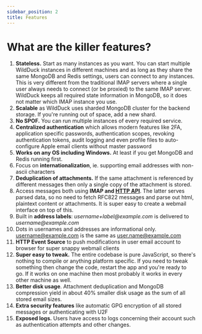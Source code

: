 ```yaml
---
sidebar_position: 2
title: Features
---
```


# What are the killer features?

1.  **Stateless.** Start as many instances as you want. You can start multiple WildDuck instances in different machines and as long as they share the same
    MongoDB and Redis settings, users can connect to any instances. This is very different from the traditional IMAP servers where a single user always needs to
    connect (or be proxied) to the same IMAP server. WildDuck keeps all required state information in MongoDB, so it does not matter which IMAP instance you
    use.
2.  **Scalable** as WildDuck uses sharded MongoDB cluster for the backend storage. If you're running out of space, add a new shard.
3.  **No SPOF.** You can run multiple instances of every required service.
4.  **Centralized authentication** which allows modern features like 2FA, application specific passwords, authentication scopes, revoking authentication tokens,
    audit logging and even profile files to auto-configure Apple email clients without master password
5.  **Works on any OS including Windows.** At least if you get MongoDB and Redis running first.
6.  Focus on **internationalization**, ie. supporting email addresses with non-ascii characters
7.  **Deduplication of attachments.** If the same attachment is referenced by different messages then only a single copy of the attachment is stored.
8.  Access messages both using **IMAP and [HTTP API](https://docs.wildduck.email/api)**. The latter serves parsed data, so no need to fetch RFC822 messages and parse
    out html, plaintext content or attachments. It is super easy to create a webmail interface on top of this.
9.  Built in **address labels**: _username+label@example.com_ is delivered to _username@example.com_
10. Dots in usernames and addresses are informational only. username@example.com is the same as user.name@example.com
11. **HTTP Event Source** to push modifications in user email account to browser for super snappy webmail clients
12. **Super easy to tweak.** The entire codebase is pure JavaScript, so there's nothing to compile or anything platform specific. If you need to tweak something
    then change the code, restart the app and you're ready to go. If it works on one machine then most probably it works in every other machine as well.
13. **Better disk usage**. Attachment deduplication and MongoDB compression yield in about 40% smaller disk usage as the sum of all stored email sizes.
14. **Extra security features** like automatic GPG encryption of all stored messages or authenticating with U2F
15. **Exposed logs.** Users have access to logs concerning their account such as authentication attempts and other changes.
